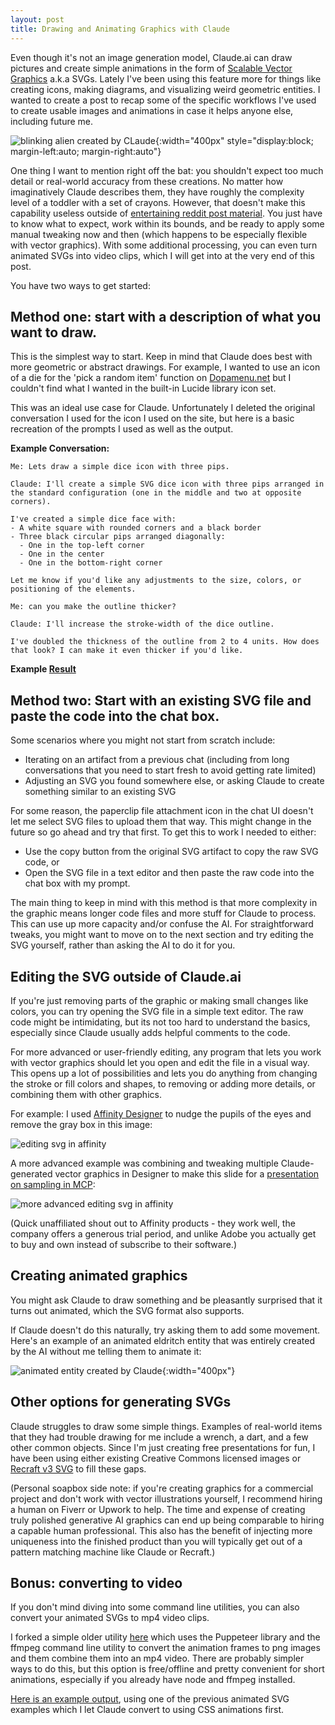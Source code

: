 ```yaml
---
layout: post
title: Drawing and Animating Graphics with Claude
---
```


Even though it's not an image generation model, Claude.ai can draw pictures and create simple animations in the form of [Scalable Vector Graphics](https://en.wikipedia.org/wiki/SVG) a.k.a SVGs.  Lately I've been using this feature more for things like creating icons, making diagrams, and visualizing weird geometric entities.  I wanted to create a post to recap some of the specific workflows I've used to create usable images and animations in case it helps anyone else, including future me.

![blinking alien created by CLaude](https://raw.githubusercontent.com/olaservo/olaservo.github.io/refs/heads/master/images/mcp-monster-eyelids-blinking-v2.svg){:width="400px" style="display:block; margin-left:auto; margin-right:auto"}

<!--more-->

One thing I want to mention right off the bat: you shouldn't expect too much detail or real-world accuracy from these creations.  No matter how imaginatively Claude describes them, they have roughly the complexity level of a toddler with a set of crayons.  However, that doesn't make this capability useless outside of [entertaining reddit post material](https://www.reddit.com/r/ClaudeAI/comments/1ilzhkp/claude_nailed_it_xd_naively_asked_him_to_create/).   You just have to know what to expect, work within its bounds, and be ready to apply some manual tweaking now and then (which happens to be especially flexible with vector graphics).  With some additional processing, you can even turn animated SVGs into video clips, which I will get into at the very end of this post.

You have two ways to get started:

## Method one: start with a description of what you want to draw.

This is the simplest way to start.  Keep in mind that Claude does best with more geometric or abstract drawings.  For example, I wanted to use an icon of a die for the 'pick a random item' function on [Dopamenu.net](https://www.dopamenu.net/) but I couldn't find what I wanted in the built-in Lucide library icon set.

This was an ideal use case for Claude.  Unfortunately I deleted the original conversation I used for the icon I used on the site, but here is a basic recreation of the prompts I used as well as the output.

**Example Conversation:**

```
Me: Lets draw a simple dice icon with three pips.

Claude: I'll create a simple SVG dice icon with three pips arranged in the standard configuration (one in the middle and two at opposite corners).

I've created a simple dice face with:
- A white square with rounded corners and a black border
- Three black circular pips arranged diagonally:
  - One in the top-left corner
  - One in the center
  - One in the bottom-right corner

Let me know if you'd like any adjustments to the size, colors, or positioning of the elements.

Me: can you make the outline thicker?

Claude: I'll increase the stroke-width of the dice outline.

I've doubled the thickness of the outline from 2 to 4 units. How does that look? I can make it even thicker if you'd like.
```

**Example [Result](https://claude.site/artifacts/92b2858b-6681-4608-af6a-2c9bb05b7cbb)**
 
## Method two: Start with an existing SVG file and paste the code into the chat box.  

Some scenarios where you might not start from scratch include:
- Iterating on an artifact from a previous chat (including from long conversations that you need to start fresh to avoid getting rate limited)
- Adjusting an SVG you found somewhere else, or asking Claude to create something similar to an existing SVG

For some reason, the paperclip file attachment icon in the chat UI doesn't let me select SVG files to upload them that way.  This might change in the future so go ahead and try that first.  To get this to work I needed to either:
- Use the copy button from the original SVG artifact to copy the raw SVG code, or
- Open the SVG file in a text editor and then paste the raw code into the chat box with my prompt. 

The main thing to keep in mind with this method is that more complexity in the graphic means longer code files and more stuff for Claude to process.  This can use up more capacity and/or confuse the AI.  For straightforward tweaks, you might want to move on to the next section and try editing the SVG yourself, rather than asking the AI to do it for you.

## Editing the SVG outside of Claude.ai

If you're just removing parts of the graphic or making small changes like colors, you can try opening the SVG file in a simple text editor.  The raw code might be intimidating, but its not too hard to understand the basics, especially since Claude usually adds helpful comments to the code.

For more advanced or user-friendly editing, any program that lets you work with vector graphics should let you open and edit the file in a visual way.  This opens up a lot of possibilities and lets you do anything from changing the stroke or fill colors and shapes, to removing or adding more details, or combining them with other graphics.

For example: I used [Affinity Designer](https://affinity.serif.com/en-us/designer/) to nudge the pupils of the eyes and remove the gray box in this image:

![editing svg in affinity](https://raw.githubusercontent.com/olaservo/olaservo.github.io/e092e674f19c27d24c2022f13c0008263b48b6c7/images/svg_before_after_editing.PNG)

A more advanced example was combining and tweaking multiple Claude-generated vector graphics in Designer to make this slide for a [presentation on sampling in MCP](https://docs.google.com/presentation/d/e/2PACX-1vTQanxL5HofdsaHx5g-L6VGhSLoGicAK2obcpoinFleKQjpTisMVlvwzxBLv2ZywbZBakxFQvyLi41H/pub?start=false&loop=false&delayms=60000):

![more advanced editing svg in affinity](https://raw.githubusercontent.com/olaservo/olaservo.github.io/e092e674f19c27d24c2022f13c0008263b48b6c7/images/svg_sampling_slide.PNG)

(Quick unaffiliated shout out to Affinity products - they work well, the company offers a generous trial period, and unlike Adobe you actually get to buy and own instead of subscribe to their software.)

## Creating animated graphics

You might ask Claude to draw something and be pleasantly surprised that it turns out animated, which the SVG format also supports.

If Claude doesn't do this naturally, try asking them to add some movement.  Here's an example of an animated eldritch entity that was entirely created by the AI without me telling them to animate it:

![animated entity created by Claude](https://raw.githubusercontent.com/olaservo/olaservo.github.io/e092e674f19c27d24c2022f13c0008263b48b6c7/images/circular.svg){:width="400px"}
## Other options for generating SVGs

Claude struggles to draw some simple things.  Examples of real-world items that they had trouble drawing for me include a wrench, a dart, and a few other common objects.  Since I'm just creating free presentations for fun, I have been using either existing Creative Commons licensed images or [Recraft v3 SVG](https://replicate.com/recraft-ai/recraft-v3-svg) to fill these gaps.

(Personal soapbox side note: if you're creating graphics for a commercial project and don't work with vector illustrations yourself, I recommend hiring a human on Fiverr or Upwork to help.  The time and expense of creating truly polished generative AI graphics can end up being comparable to hiring a capable human professional.  This also has the benefit of injecting more uniqueness into the finished product than you will typically get out of a pattern matching machine like Claude or Recraft.)

## Bonus: converting to video

If you don't mind diving into some command line utilities, you can also convert your animated SVGs to mp4 video clips.

I forked a simple older utility [here](https://github.com/olaservo/svg-to-video) which uses the Puppeteer library and the ffmpeg command line utility to convert the animation frames to png images and them combine them into an mp4 video.  There are probably simpler ways to do this, but this option is free/offline and pretty convenient for short animations, especially if you already have node and ffmpeg installed.

[Here is an example output](https://drive.google.com/file/d/1eYLxUmjz9td3xZWXajzFIIl-AkVM7R9z/view?usp=sharing), using one of the previous animated SVG examples which I let Claude convert to using CSS animations first.

